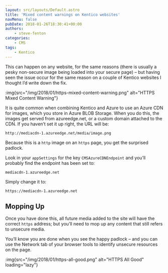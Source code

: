 ```yaml
---
layout: src/layouts/Default.astro
title: 'Mixed content warnings on Kentico websites'
navMenu: false
pubDate: 2018-01-26T18:30:41+00:00
authors:
    - steve-fenton
categories:
    - CMS
tags:
    - Kentico
---
```


This can happen on any website, for the same reasons (there is usually a pesky non-secure image being loaded into your secure page) – but having seen the issue occur for the same reason on a couple of Kentico websites I thought I’d write down the fix.

:img{src="/img/2018/01/https-mixed-content-warning.png" alt="HTTPS Mixed Content Warning"}

It is quite common when combining Kentico and Azure to use an Azure CDN for images, which you store in Azure BLOB Storage. When you do this, the images get served from azureedge.net, or a custom domain attached to the CDN. If you haven’t set it up right, the URL will be:

`http://mediacdn-1.azureedge.net/media/image.png`

Because this is a `http` image on an `https` page, you get the surprised padlock.

Look in your `appSettings` for the key `CMSAzureCDNEndpoint` and you’ll probably find the endpoint has been set to:

`mediacdn-1.azureedge.net`

Simply change it to:

`https://mediacdn-1.azureedge.net`

## Mopping Up

Once you have done this, all future media added to the site will have the correct `https` address; but you’ll need to mop up any content that still refers to unsecure media.

You’ll know you are done when you see the happy padlock – and you can use the Network tab of your browser tools to identify unsecure resources on the page.

:img{src="/img/2018/01/https-all-good.png" alt="HTTPS All Good" loading="lazy"}